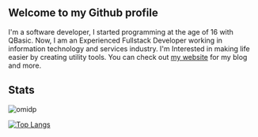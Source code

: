 ## Welcome to my Github profile

I'm a software developer, I started programming at the age of 16 with QBasic. Now, I am an Experienced Fullstack Developer working in information technology and services industry. I'm Interested in making life easier by creating utility tools. You can check out [my website](https://m-shaeri.ir) for my blog and more.


## Stats
<p align=left> <img src=https://komarev.com/ghpvc/?username=birddevelper alt=omidp /> </p>

[![Top Langs](https://github-readme-stats.vercel.app/api/top-langs/?username=birddevelper&layout=compact)](https://github.com/omidp/github-readme-stats)
